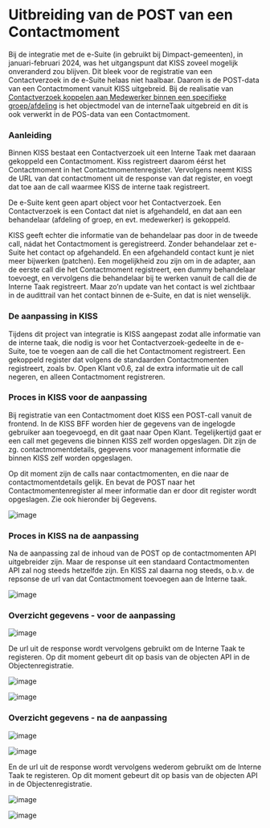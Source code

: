 # Uitbreiding van de POST van een Contactmoment

Bij de integratie met de e-Suite (in gebruikt bij Dimpact-gemeenten), in januari-februari 2024, was het uitgangspunt dat KISS zoveel mogelijk onveranderd zou blijven. Dit bleek voor de registratie van een Contactverzoek in de e-Suite helaas niet haalbaar. Daarom is de  POST-data van een Contactmoment vanuit KISS uitgebreid. Bij de realisatie van [Contactverzoek koppelen aan Medewerker binnen een specifieke groep/afdeling](https://dimpact.atlassian.net/browse/PC-146) is het objectmodel van de interneTaak uitgebreid en dit is ook verwerkt in de POS-data van een Contactmoment. 

### Aanleiding
Binnen KISS bestaat een Contactverzoek uit een Interne Taak met daaraan gekoppeld een Contactmoment. Kiss registreert daarom éérst het Contactmoment in het Contactmomentenregister. Vervolgens neemt KISS de URL van dat contactmoment uit de response van dat register, en voegt dat toe  aan de call waarmee KISS de interne taak registreert. 

De e-Suite kent geen apart object voor het Contactverzoek. Een Contactverzoek is een Contact dat niet is afgehandeld, en dat aan een behandelaar (afdeling of groep, en evt. medewerker) is gekoppeld. 

KISS geeft echter die informatie van de behandelaar  pas door in de tweede call, nádat het Contactmoment is geregistreerd. Zonder behandelaar zet e-Suite het contact op afgehandeld. En een afgehandeld contact kunt je niet meer bijwerken (patchen). Een mogelijkheid zou zijn om in de adapter, aan de eerste call die het Contactmoment registreert, een dummy behandelaar toevoegt, en vervolgens die behandelaar bij te werken vanuit de call die de Interne Taak registreert. Maar zo’n update van het contact is wel zichtbaar in de audittrail van het contact binnen de e-Suite, en dat is niet wenselijk. 

### De aanpassing in KISS
Tijdens dit project van integratie is KISS aangepast zodat alle informatie van de interne taak, die nodig is voor het Contactverzoek-gedeelte in de e-Suite, toe te voegen aan de call die het Contactmoment registreert. Een gekoppeld register dat volgens de standaarden Contactmomenten registreert, zoals bv. Open Klant v0.6, zal de extra informatie uit de call negeren, en alleen Contactmoment registreren. 

### Proces in KISS voor de aanpassing
Bij registratie van een Contactmoment doet KISS een POST-call vanuit de frontend. In de KISS BFF worden hier de gegevens van de ingelogde gebruiker aan toegevoegd, en dit gaat naar Open Klant. Tegelijkertijd gaat er een call met gegevens die binnen KISS zelf worden opgeslagen. Dit zijn de zg. contactmomentdetails, gegevens voor management informatie die binnen KISS zelf worden opgeslagen. 

Op dit moment zijn de calls naar contactmomenten, en die naar de contactmomentdetails gelijk. En bevat de POST naar het Contactmomentenregister al meer informatie dan er door dit register wordt opgeslagen. Zie ook hieronder bij Gegevens. 

![image](https://raw.githubusercontent.com/Klantinteractie-Servicesysteem/.github/add-decision-record/docs/images/contactmoment/uitbreidingcontactmoment-01.png)
 

### Proces in KISS na de aanpassing
Na de aanpassing zal de inhoud van de POST op de contactmomenten API uitgebreider zijn. Maar de response uit een standaard Contactmomenten API zal nog steeds hetzelfde zijn. En KISS zal daarna nog steeds, o.b.v. de repsonse de url van dat Contactmoment toevoegen aan de Interne taak. 

![image](https://raw.githubusercontent.com/Klantinteractie-Servicesysteem/.github/add-decision-record/docs/images/contactmoment/uitbreidingcontactmoment-02.png)
 


### Overzicht gegevens - voor de aanpassing

![image](https://raw.githubusercontent.com/Klantinteractie-Servicesysteem/.github/add-decision-record/docs/images/contactmoment/uitbreidingcontactmoment-03.png)

De url uit de response wordt vervolgens gebruikt om de Interne Taak te registeren. Op dit moment gebeurt dit op basis van de objecten API in de Objectenregistratie.

![image](https://raw.githubusercontent.com/Klantinteractie-Servicesysteem/.github/add-decision-record/docs/images/contactmoment/uitbreidingcontactmoment-04.png)

![image](https://raw.githubusercontent.com/Klantinteractie-Servicesysteem/.github/add-decision-record/docs/images/contactmoment/uitbreidingcontactmoment-05.png)


### Overzicht gegevens - na de aanpassing
![image](https://raw.githubusercontent.com/Klantinteractie-Servicesysteem/.github/add-decision-record/docs/images/contactmoment/uitbreidingcontactmoment-06.png)

![image](https://raw.githubusercontent.com/Klantinteractie-Servicesysteem/.github/add-decision-record/docs/images/contactmoment/uitbreidingcontactmoment-07.png)

En de url uit de response wordt vervolgens wederom gebruikt om de Interne Taak te registeren. Op dit moment gebeurt dit op basis van de objecten API in de Objectenregistratie.

![image](https://raw.githubusercontent.com/Klantinteractie-Servicesysteem/.github/add-decision-record/docs/images/contactmoment/uitbreidingcontactmoment-04.png)

![image](https://raw.githubusercontent.com/Klantinteractie-Servicesysteem/.github/add-decision-record/docs/images/contactmoment/uitbreidingcontactmoment-05.png)


